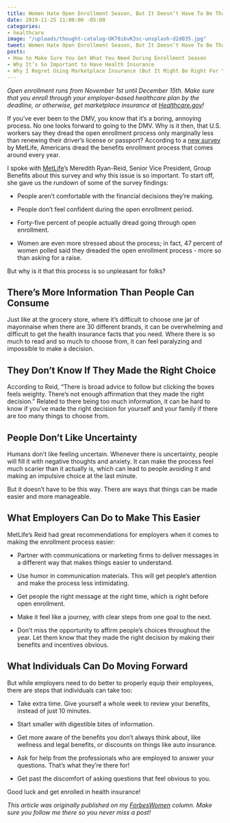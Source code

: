 ```yaml
---
title: Women Hate Open Enrollment Season, But It Doesn’t Have To Be That Way
date: 2019-11-25 11:00:00 -05:00
categories:
- healthcare
image: "/uploads/thought-catalog-UK78i6vK3sc-unsplash-d2d035.jpg"
tweet: Women Hate Open Enrollment Season, But It Doesn’t Have To Be That Way
posts:
- How to Make Sure You Get What You Need During Enrollment Season
- Why It’s So Important to Have Health Insurance
- Why I Regret Using Marketplace Insurance (But It Might Be Right For You)
---
```


*Open enrollment runs from November 1st until December 15th. Make sure that you enroll through your employer-based healthcare plan by the deadline, or otherwise, get marketplace insurance at [Healthcare.gov](https://www.healthcare.gov/)!*

If you’ve ever been to the DMV, you know that it’s a boring, annoying process. No one looks forward to going to the DMV. Why is it then, that U.S. workers say they dread the open enrollment process only marginally less than renewing their driver’s license or passport? According to a [new survey](https://www.metlife.com/about-us/newsroom/2019/september/one-in-three-us-employees-would-rather-talk-about-their-weight/) by MetLife, Americans dread the benefits enrollment process that comes around every year.

I spoke with [MetLife](https://www.metlife.com/)’s Meredith Ryan-Reid, Senior Vice President, Group Benefits about this survey and why this issue is so important. To start off, she gave us the rundown of some of the survey findings:

* People aren’t comfortable with the financial decisions they’re making.

* People don’t feel confident during the open enrollment period.

* Forty-five percent of people actually dread going through open enrollment.

* Women are even more stressed about the process; in fact, 47 percent of women polled said they dreaded the open enrollment process - more so than asking for a raise.

But why is it that this process is so unpleasant for folks?

## **There’s More Information Than People Can Consume**

Just like at the grocery store, where it’s difficult to choose one jar of mayonnaise when there are 30 different brands, it can be overwhelming and difficult to get the health insurance facts that you need. Where there is so much to read and so much to choose from, it can feel paralyzing and impossible to make a decision.

## **They Don’t Know If They Made the Right Choice**

According to Reid, “There is broad advice to follow but clicking the boxes feels weighty. There’s not enough affirmation that they made the right decision.” Related to there being too much information, it can be hard to know if you’ve made the right decision for yourself and your family if there are too many things to choose from.

## **People Don’t Like Uncertainty**

Humans don’t like feeling uncertain. Whenever there is uncertainty, people will fill it with negative thoughts and anxiety. It can make the process feel much scarier than it actually is, which can lead to people avoiding it and making an impulsive choice at the last minute.

But it doesn’t have to be this way. There are ways that things can be made easier and more manageable.

## **What Employers Can Do to Make This Easier**

MetLife’s Reid had great recommendations for employers when it comes to making the enrollment process easier:

* Partner with communications or marketing firms to deliver messages in a different way that makes things easier to understand.

* Use humor in communication materials. This will get people’s attention and make the process less intimidating.

* Get people the right message at the right time, which is right before open enrollment.

* Make it feel like a journey, with clear steps from one goal to the next.

* Don’t miss the opportunity to affirm people’s choices throughout the year. Let them know that they made the right decision by making their benefits and incentives obvious.

## **What Individuals Can Do Moving Forward**

But while employers need to do better to properly equip their employees, there are steps that individuals can take too:

* Take extra time. Give yourself a whole week to review your benefits, instead of just 10 minutes.

* Start smaller with digestible bites of information.

* Get more aware of the benefits you don’t always think about, like wellness and legal benefits, or discounts on things like auto insurance.

* Ask for help from the professionals who are employed to answer your questions. That’s what they’re there for!

* Get past the discomfort of asking questions that feel obvious to you.

Good luck and get enrolled in health insurance!

*This article was originally published on my [ForbesWomen](https://www.forbes.com/sites/maggiegermano/2019/11/08/women-hate-open-enrollment-season-but-it-doesnt-have-to-be-that-way/#6cd093f262ee) column. Make sure you follow me there so you never miss a post!*